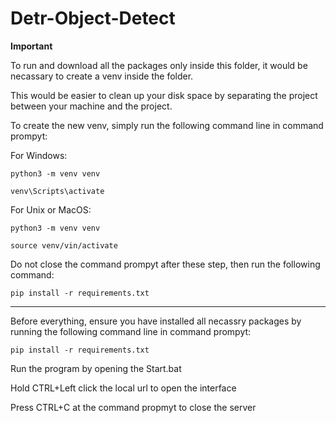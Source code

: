 # Detr-Object-Detect

**Important**

To run and download all the packages only inside this folder, it would be necassary to create a venv inside the folder.

This would be easier to clean up your disk space by separating the project between your machine and the project.

To create the new venv, simply run the following command line in command prompyt:

For Windows:

`python3 -m venv venv`

`venv\Scripts\activate`

For Unix or MacOS:

`python3 -m venv venv`

`source venv/vin/activate`

Do not close the command prompyt after these step, then run the following command:

`pip install -r requirements.txt`

**********************************************

Before everything, ensure you have installed all necassry packages by running the following command line in command prompyt:

`pip install -r requirements.txt`

Run the program by opening the Start.bat

Hold CTRL+Left click the local url to open the interface

Press CTRL+C at the command propmyt to close the server

